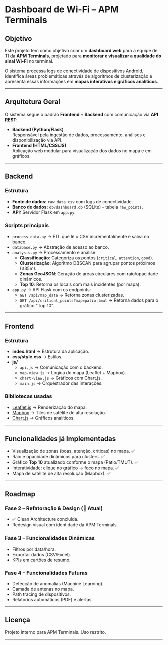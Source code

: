 # Dashboard de Wi-Fi – APM Terminals

## Objetivo
Este projeto tem como objetivo criar um **dashboard web** para a equipe de TI da **APM Terminals**, projetado para **monitorar e visualizar a qualidade do sinal Wi-Fi** no terminal.  

O sistema processa logs de conectividade de dispositivos Android, identifica áreas problemáticas através de algoritmos de clusterização e apresenta essas informações em **mapas interativos e gráficos analíticos**.

---

## Arquitetura Geral
O sistema segue o padrão **Frontend + Backend** com comunicação via **API REST**:

- **Backend (Python/Flask)**  
  Responsável pela ingestão de dados, processamento, análises e disponibilização via API.
- **Frontend (HTML/CSS/JS)**  
  Aplicação web modular para visualização dos dados no mapa e em gráficos.

---

## Backend

### Estrutura
- **Fonte de dados:** `raw_data.csv` com logs de conectividade.  
- **Banco de dados:** `db/dashboard.db` (SQLite) – tabela `raw_points`.  
- **API:** Servidor Flask em `app.py`.

### Scripts principais
- `process_data.py` → ETL que lê o CSV incrementalmente e salva no banco.  
- `database.py` → Abstração de acesso ao banco.  
- `analysis.py` → Processamento e análise:
  - **Classificação**: Categoriza os pontos (`critical`, `attention`, `good`).  
  - **Clusterização**: Algoritmo DBSCAN para agrupar pontos próximos (≤35m).  
  - **Zonas GeoJSON**: Geração de áreas circulares com raio/opacidade dinâmicos.  
  - **Top 10**: Retorna os locais com mais incidentes (por mapa).  
- `app.py` → API Flask com os endpoints:
  - `GET /api/map_data` → Retorna zonas clusterizadas.  
  - `GET /api/critical_points?map=patio|tmut` → Retorna dados para o gráfico "Top 10".

---

## Frontend

### Estrutura
- **index.html** → Estrutura da aplicação.  
- **css/style.css** → Estilos.  
- **js/**  
  - `api.js` → Comunicação com o backend.  
  - `map-view.js` → Lógica do mapa (Leaflet + Mapbox).  
  - `chart-view.js` → Gráficos com Chart.js.  
  - `main.js` → Orquestrador das interações.

### Bibliotecas usadas
- [Leaflet.js](https://leafletjs.com/) → Renderização do mapa.  
- [Mapbox](https://www.mapbox.com/) → Tiles de satélite de alta resolução.  
- [Chart.js](https://www.chartjs.org/) → Gráficos analíticos.

---

## Funcionalidades já Implementadas

* Visualização de zonas (boas, atenção, críticas) no mapa. ✅ 
* Raio e opacidade dinâmicos para clusters. ✅ 
* Gráfico **Top 10** atualizado conforme o mapa (Pátio/TMUT). ✅ 
* Interatividade: clique no gráfico → foco no mapa. ✅ 
* Mapa de satélite de alta resolução (Mapbox). ✅ 

---

## Roadmap

### Fase 2 – Refatoração & Design (🎯 Atual)

* ✅ Clean Architecture concluída.
* Redesign visual com identidade da APM Terminals.

### Fase 3 – Funcionalidades Dinâmicas

* Filtros por data/hora.
* Exportar dados (CSV/Excel).
* KPIs em cartões de resumo.

### Fase 4 – Funcionalidades Futuras

* Detecção de anomalias (Machine Learning).
* Camada de antenas no mapa.
* Path tracing de dispositivos.
* Relatórios automáticos (PDF) e alertas.

---

## Licença

Projeto interno para APM Terminals. Uso restrito.

---
